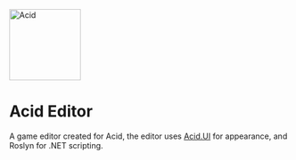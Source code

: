 <img src="https://raw.githubusercontent.com/Equilibrium-Games/Acid/master/Documents/Flask-01-512x512.png" alt="Acid" height="128px">

# Acid Editor
A game editor created for Acid, the editor uses [Acid.UI](https://github.com/RobinPerris/Acid.UI) for appearance, and Roslyn for .NET scripting.

